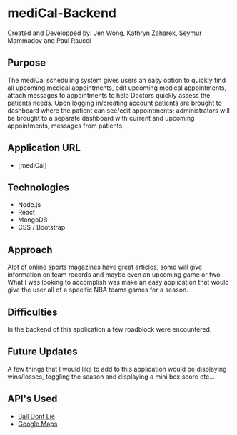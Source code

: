 # mediCal-Backend
  Created and Developped by: Jen Wong, Kathryn Zaharek, Seymur Mammadov and Paul Raucci
## Purpose
  The mediCal scheduling system gives users an easy option to quickly find all upcoming medical appointments, edit upcoming medical appointments, attach messages to appointments to help Doctors quickly assess the patients needs. Upon logging in/creating account patients are brought to dashboard where the patient can see/edit appointments; administrators will be brought to a separate dashboard with current and upcoming appointments, messages from patients.
## Application URL
* [mediCal]
## Technologies
* Node.js
* React
* MongoDB
* CSS / Bootstrap
## Approach
  Alot of online sports magazines have great articles, some will give information on team records and maybe even an upcoming game or two. What I was looking to accomplish was make an easy application that would give the user all of a specific NBA teams games for a season.
	
## Difficulties
  In the backend of this application a few roadblock were encountered.
## Future Updates
  A few things that I would like to add to this application would be displaying wins/losses, toggling the season and displaying a mini box score etc...

## API's Used
  * [Ball Dont Lie](https://www.balldontlie.io/api/v1/games?seasons[]=2019&team_ids[]=1)
  * [Google Maps](https://maps.googleapis.com/maps/api/js?key=AIzaSyCnlo2BrXjk1h0o-EP5022p5LZMjb7cPfs&callback=initMap&libraries=places)
	
